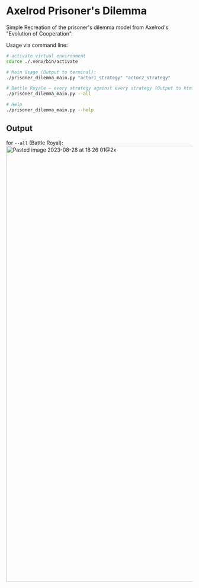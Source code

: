 # Axelrod Prisoner's Dilemma
Simple Recreation of the prisoner's dilemma model from Axelrod's "Evolution of Cooperation".

Usage via command line:

```bash
# activate virtual environment
source ./.venv/bin/activate

# Main Usage (Output to terminal):
./prisoner_dilemma_main.py "actor1_strategy" "actor2_strategy"

# Battle Royale — every strategy against every strategy (Output to html):
./prisoner_dilemma_main.py --all

# Help
./prisoner_dilemma_main.py --help
```

## Output
for `--all` (Battle Royal):
<img width="1178" alt="Pasted image 2023-08-28 at 18 26 01@2x" src="https://github.com/chrisgrieser/axelrod-prisoner-dilemma/assets/73286100/a5232774-5272-48f2-9153-2bf91e4f7ddb">
